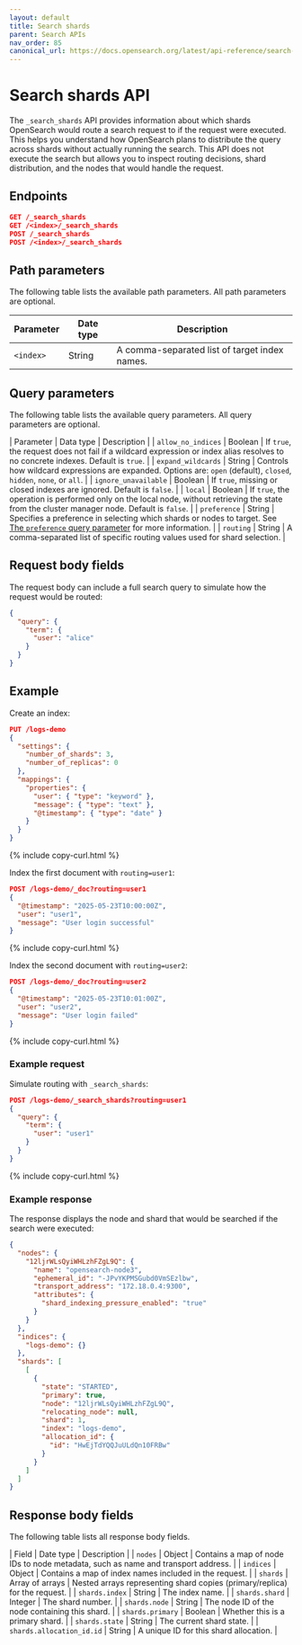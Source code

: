 ```yaml
---
layout: default
title: Search shards
parent: Search APIs
nav_order: 85
canonical_url: https://docs.opensearch.org/latest/api-reference/search-apis/search-shards/
---
```


# Search shards API

The `_search_shards` API provides information about which shards OpenSearch would route a search request to if the request were executed. This helps you understand how OpenSearch plans to distribute the query across shards without actually running the search. This API does not execute the search but allows you to inspect routing decisions, shard distribution, and the nodes that would handle the request. 

## Endpoints

```json
GET /_search_shards
GET /<index>/_search_shards
POST /_search_shards
POST /<index>/_search_shards
```

## Path parameters

The following table lists the available path parameters. All path parameters are optional.

| Parameter | Date type   | Description                                            |
| --------- | ------ | ------------------------------------------------------ |
| `<index>` | String | A comma-separated list of target index names. |

## Query parameters

The following table lists the available query parameters. All query parameters are optional.

| Parameter | Data type | Description |
| `allow_no_indices` | Boolean | If `true`, the request does not fail if a wildcard expression or index alias resolves to no concrete indexes. Default is `true`. |
| `expand_wildcards` | String | Controls how wildcard expressions are expanded. Options are: `open` (default), `closed`, `hidden`, `none`, or `all`. |
| `ignore_unavailable` | Boolean | If `true`, missing or closed indexes are ignored. Default is `false`. |
| `local` | Boolean | If `true`, the operation is performed only on the local node, without retrieving the state from the cluster manager node. Default is `false`. |
| `preference` | String | Specifies a preference in selecting which shards or nodes to target. See [The `preference` query parameter]({{site.url}}{{site.baseurl}}/api-reference/search-apis/search/#the-preference-query-parameter) for more information. |
| `routing` | String | A comma-separated list of specific routing values used for shard selection. |


## Request body fields

The request body can include a full search query to simulate how the request would be routed:

```json
{
  "query": {
    "term": {
      "user": "alice"
    }
  }
}
```

## Example

Create an index:

```json
PUT /logs-demo
{
  "settings": {
    "number_of_shards": 3,
    "number_of_replicas": 0
  },
  "mappings": {
    "properties": {
      "user": { "type": "keyword" },
      "message": { "type": "text" },
      "@timestamp": { "type": "date" }
    }
  }
}
```
{% include copy-curl.html %}

Index the first document with `routing=user1`:

```json
POST /logs-demo/_doc?routing=user1
{
  "@timestamp": "2025-05-23T10:00:00Z",
  "user": "user1",
  "message": "User login successful"
}
```
{% include copy-curl.html %}

Index the second document with `routing=user2`:

```json
POST /logs-demo/_doc?routing=user2
{
  "@timestamp": "2025-05-23T10:01:00Z",
  "user": "user2",
  "message": "User login failed"
}
```
{% include copy-curl.html %}

### Example request

Simulate routing with `_search_shards`:

```json
POST /logs-demo/_search_shards?routing=user1
{
  "query": {
    "term": {
      "user": "user1"
    }
  }
}
```
{% include copy-curl.html %}


### Example response

The response displays the node and shard that would be searched if the search were executed:

```json
{
  "nodes": {
    "12ljrWLsQyiWHLzhFZgL9Q": {
      "name": "opensearch-node3",
      "ephemeral_id": "-JPvYKPMSGubd0VmSEzlbw",
      "transport_address": "172.18.0.4:9300",
      "attributes": {
        "shard_indexing_pressure_enabled": "true"
      }
    }
  },
  "indices": {
    "logs-demo": {}
  },
  "shards": [
    [
      {
        "state": "STARTED",
        "primary": true,
        "node": "12ljrWLsQyiWHLzhFZgL9Q",
        "relocating_node": null,
        "shard": 1,
        "index": "logs-demo",
        "allocation_id": {
          "id": "HwEjTdYQQJuULdQn10FRBw"
        }
      }
    ]
  ]
}
```

## Response body fields

The following table lists all response body fields.

| Field | Date type | Description |
| `nodes` | Object | Contains a map of node IDs to node metadata, such as name and transport address.  |
| `indices` | Object | Contains a map of index names included in the request. |
| `shards` | Array of arrays | Nested arrays representing shard copies (primary/replica) for the request. |
| `shards.index` | String | The index name. |
| `shards.shard` | Integer | The shard number. |
| `shards.node`  | String | The node ID of the node containing this shard. |
| `shards.primary` | Boolean | Whether this is a primary shard. |
| `shards.state` | String | The current shard state. |
| `shards.allocation_id.id` | String | A unique ID for this shard allocation. |
